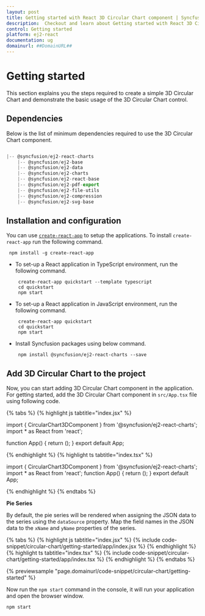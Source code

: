 ```yaml
---
layout: post
title: Getting started with React 3D Circular Chart component | Syncfusion
description:  Checkout and learn about Getting started with React 3D Circular Chart component of Syncfusion Essential JS 2 and more details.
control: Getting started 
platform: ej2-react
documentation: ug
domainurl: ##DomainURL##
---
```

<!-- markdownlint-disable MD036 -->

# Getting started

This section explains you the steps required to create a simple 3D Circular Chart and demonstrate the basic usage of the 3D Circular Chart control.

## Dependencies

Below is the list of minimum dependencies required to use the 3D Circular Chart component.

```javascript

|-- @syncfusion/ej2-react-charts
    |-- @syncfusion/ej2-base
    |-- @syncfusion/ej2-data
    |-- @syncfusion/ej2-charts
    |-- @syncfusion/ej2-react-base
    |-- @syncfusion/ej2-pdf-export
    |-- @syncfusion/ej2-file-utils
    |-- @syncfusion/ej2-compression
    |-- @syncfusion/ej2-svg-base
```

## Installation and configuration

You can use [`create-react-app`](https://github.com/facebookincubator/create-react-app) to setup the applications.
To install `create-react-app` run the following command.

   ```
    npm install -g create-react-app
   ```

* To set-up a React application in TypeScript environment, run the following command.

    ```
     create-react-app quickstart --template typescript
     cd quickstart
     npm start
   ```
* To set-up a React application in JavaScript environment, run the following command.
   ```
    create-react-app quickstart
    cd quickstart
    npm start
   ```

* Install Syncfusion packages using below command.

   ```
    npm install @syncfusion/ej2-react-charts --save
   ```

## Add 3D Circular Chart to the project

Now, you can start adding 3D Circular Chart component in the application.
For getting started, add the 3D Circular Chart component in `src/App.tsx` file using following code.

{% tabs %}
{% highlight js tabtitle="index.jsx" %}

import { CircularChart3DComponent } from '@syncfusion/ej2-react-charts';
import * as React from 'react';

function App() {
  return (<CircularChart3DComponent />);
}
export default App;

{% endhighlight %}
{% highlight ts tabtitle="index.tsx" %}

import { CircularChart3DComponent } from '@syncfusion/ej2-react-charts';
import * as React from 'react';
function App() {
  return (<CircularChart3DComponent />);
}
export default App;

{% endhighlight %}
{% endtabs %}

**Pie Series**

By default, the pie series will be rendered when assigning the JSON data to the series using the `dataSource` property. Map the field names in the JSON data to the `xName` and `yName` properties of the series.

{% tabs %}
{% highlight js tabtitle="index.jsx" %}
{% include code-snippet/circular-chart/getting-started/app/index.jsx %}
{% endhighlight %}
{% highlight ts tabtitle="index.tsx" %}
{% include code-snippet/circular-chart/getting-started/app/index.tsx %}
{% endhighlight %}
{% endtabs %}

{% previewsample "page.domainurl/code-snippet/circular-chart/getting-started" %}

Now run the `npm start` command in the console, it will run your application and open the browser window.

```
npm start
```